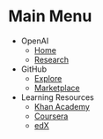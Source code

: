 # Main Menu

- OpenAI
  - [Home](https://www.openai.com/)
  - [Research](https://www.openai.com/research/)
- GitHub
  - [Explore](https://github.com/explore)
  - [Marketplace](https://github.com/marketplace)
- Learning Resources
  - [Khan Academy](https://www.khanacademy.org/)
  - [Coursera](https://www.coursera.org/)
  - [edX](https://www.edx.org/)
